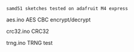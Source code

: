     samd51 sketches tested on adafruit M4 express

aes.ino         AES CBC encrypt/decrypt

crc32.ino       CRC32

trng.ino        TRNG test
